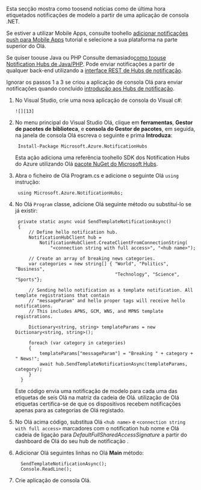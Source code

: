 
Esta secção mostra como toosend notícias como de última hora etiquetados notificações de modelo a partir de uma aplicação de consola .NET.

Se estiver a utilizar Mobile Apps, consulte toohello [adicionar notificações push para Mobile Apps] tutorial e selecione a sua plataforma na parte superior do Olá.

Se quiser toouse Java ou PHP Consulte demasiado[como toouse Notification Hubs de Java/PHP]. Pode enviar notificações a partir de qualquer back-end utilizando a [interface REST de Hubs de notificação].

Ignorar os passos 1 a 3 se criou a aplicação de consola Olá para enviar notificações quando concluído [introdução aos Hubs de notificação].

1. No Visual Studio, crie uma nova aplicação de consola do Visual c#:
   
       ![][13]
2. No menu principal do Visual Studio Olá, clique em **ferramentas**, **Gestor de pacotes de biblioteca**, e **consola do Gestor de pacotes**, em seguida, na janela de consola Olá escreva o seguinte e prima **Introduza**:
   
        Install-Package Microsoft.Azure.NotificationHubs
   
    Esta ação adiciona uma referência toohello SDK dos Notification Hubs do Azure utilizando Olá [pacote NuGet do Microsoft Hubs].
3. Abra o ficheiro de Olá Program.cs e adicione o seguinte Olá `using` instrução:
   
        using Microsoft.Azure.NotificationHubs;
4. No Olá `Program` classe, adicione Olá seguinte método ou substituí-lo se já existir:
   
        private static async void SendTemplateNotificationAsync()
        {
            // Define hello notification hub.
            NotificationHubClient hub =
                NotificationHubClient.CreateClientFromConnectionString(
                    "<connection string with full access>", "<hub name>");
   
            // Create an array of breaking news categories.
            var categories = new string[] { "World", "Politics", "Business",
                                            "Technology", "Science", "Sports"};
   
            // Sending hello notification as a template notification. All template registrations that contain
            // "messageParam" and hello proper tags will receive hello notifications.
            // This includes APNS, GCM, WNS, and MPNS template registrations.
   
            Dictionary<string, string> templateParams = new Dictionary<string, string>();
   
            foreach (var category in categories)
            {
                templateParams["messageParam"] = "Breaking " + category + " News!";
                await hub.SendTemplateNotificationAsync(templateParams, category);
            }
         }
   
    Este código envia uma notificação de modelo para cada uma das etiquetas de seis Olá na matriz da cadeia de Olá. utilização de Olá etiquetas certifica-se de que os dispositivos recebem notificações apenas para as categorias de Olá registado.
5. No Olá acima código, substitua Olá `<hub name>` e `<connection string with full access>` marcadores com o notification hub nome e Olá cadeia de ligação para *DefaultFullSharedAccessSignature* a partir do dashboard de Olá do seu hub de notificação .
6. Adicionar Olá seguintes linhas no Olá **Main** método:
   
         SendTemplateNotificationAsync();
         Console.ReadLine();
7. Crie aplicação de consola Olá.

<!-- Images. -->
[13]: ./media/notification-hubs-back-end/notification-hub-create-console-app.png

<!-- URLs. -->
[introdução aos Hubs de notificação]: ../articles/notification-hubs/notification-hubs-windows-store-dotnet-get-started-wns-push-notification.md
[interface REST de Hubs de notificação]: http://msdn.microsoft.com/library/windowsazure/dn223264.aspx
[adicionar notificações push para Mobile Apps]: ../articles/app-service-mobile/app-service-mobile-windows-store-dotnet-get-started-push.md
[como toouse Notification Hubs de Java/PHP]: ../articles/notification-hubs/notification-hubs-java-push-notification-tutorial.md
[pacote NuGet do Microsoft Hubs]: http://www.nuget.org/packages/Microsoft.Azure.NotificationHubs/
